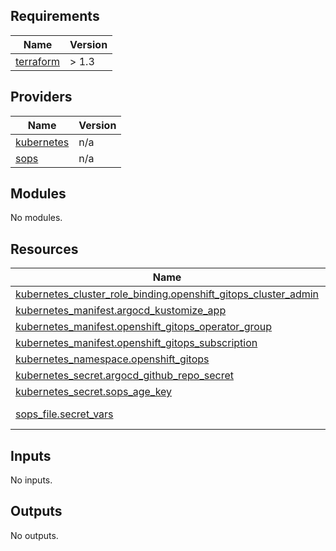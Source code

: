 <!-- BEGIN_TF_DOCS -->
## Requirements

| Name | Version |
|------|---------|
| <a name="requirement_terraform"></a> [terraform](#requirement\_terraform) | > 1.3 |

## Providers

| Name | Version |
|------|---------|
| <a name="provider_kubernetes"></a> [kubernetes](#provider\_kubernetes) | n/a |
| <a name="provider_sops"></a> [sops](#provider\_sops) | n/a |

## Modules

No modules.

## Resources

| Name | Type |
|------|------|
| [kubernetes_cluster_role_binding.openshift_gitops_cluster_admin](https://registry.terraform.io/providers/hashicorp/kubernetes/latest/docs/resources/cluster_role_binding) | resource |
| [kubernetes_manifest.argocd_kustomize_app](https://registry.terraform.io/providers/hashicorp/kubernetes/latest/docs/resources/manifest) | resource |
| [kubernetes_manifest.openshift_gitops_operator_group](https://registry.terraform.io/providers/hashicorp/kubernetes/latest/docs/resources/manifest) | resource |
| [kubernetes_manifest.openshift_gitops_subscription](https://registry.terraform.io/providers/hashicorp/kubernetes/latest/docs/resources/manifest) | resource |
| [kubernetes_namespace.openshift_gitops](https://registry.terraform.io/providers/hashicorp/kubernetes/latest/docs/resources/namespace) | resource |
| [kubernetes_secret.argocd_github_repo_secret](https://registry.terraform.io/providers/hashicorp/kubernetes/latest/docs/resources/secret) | resource |
| [kubernetes_secret.sops_age_key](https://registry.terraform.io/providers/hashicorp/kubernetes/latest/docs/resources/secret) | resource |
| [sops_file.secret_vars](https://registry.terraform.io/providers/carlpett/sops/latest/docs/data-sources/file) | data source |

## Inputs

No inputs.

## Outputs

No outputs.
<!-- END_TF_DOCS -->